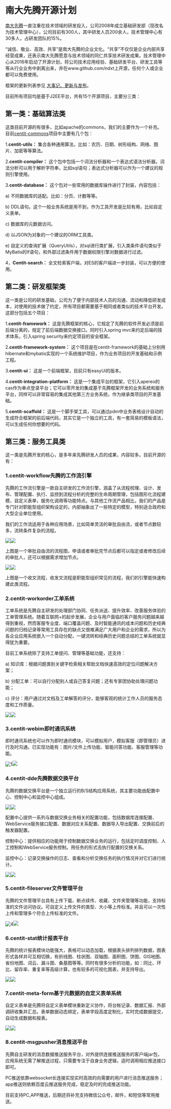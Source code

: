 # 南大先腾开源计划

  [南大先腾](http://www.centit.com/)一直注重在技术领域的研发投入，公司2008年成立基础研发部（现改名为技术管理中心），公司目前有300人，其中研发人员200余人，技术管理中心有30多人，占研发团队的15%。

  “诚信、敬业、高效、共享”是南大先腾的企业文化。“共享”不仅仅是企业内部共享经营成果，还表示南大先腾愿意与技术领域的同仁共享技术研发成果。技术管理中心从2016年启动了开源计划，将公司技术应用经验、基础研发平台、研发工具等等从行业业务中剥离出来，并在www.github.com/ndxt上开源，任何个人或企业都可以免费使用。

  框架的更新列表参见 [大事记、更新与发布](/UPDATE_LOG.md)。
    
  目前所有项目均是基于J2EE平台，共有15个开源项目，主要分三类：

## 第一类：基础算法类

  这类目前开源的有很多，比如apache的commons，我们的主要作为一个补充。目前[centit-commons](/centit-commons/README.md)项目中主要有几个包：

1.**centit-utils：** 集合各种通用算法，比如：农历、日期、树形结构、网络、图片、加密等等算法。 

2.**centit-compiler：** 这个包中包括一个词法分析器和一个表达式语法分析器。词法分析可以用于解析字符串，比如sql语句；表达式分析器可以作为一个建议的规则引擎使用。

3.**centit-database：** 这个包对一些常用的数据库操作进行了封装，内容包括：

   a\) 不同数据库的适配。比如：分页、计数等等。

   b\) DDL语句。这个一般业务系统是用不到，作为工具开发是比较有用，比如自定义表单。

   c\) 数据库的元数据访问。

   d\) 以JSON为对象的一个建议的ORM工具类。

   e\) 自定义的查询扩展（QueryUtils），对sql进行类扩展，引入类条件语句类似于MyBatis的If语句，和外部过滤条件用于数据权限引擎对数据进行过滤。

4，**Centit-search：** 全文检索客户端，对ES的客户端进一步封装，可以方便的使用。

## 第二类：研发框架类

  这一类是公司的研发基础，公司为了便于内部技术人员的沟通、流动和降低研发成本，对使用的技术做了约定，所有项目都需要基于相同或者类似的技术平台开发。这部分包括五个项目：

1.**centit-framework：** 这是先腾框架的核心，它规定了先腾的软件开发必须是前后端分离的，规定了前后端数据交换接口。同时引入spring mvc来约定后端的技术体系，引入spring security来约定项目的安全框架。

2.**centit-framework-system：** 这个项目是在centit-framework的基础上分别用hibernate和mybatis实现的一个系统维护项目，作为业务项目的开发基础和示例工程。

3.**centit-ui：** 这是一个前端框架，目前只有easyUi的版本。

4.**centit-integration-platform：** 这是一个集成平台的框架，它引入apereo的cas作为单点登录平台；它可以零开发的集成基于先腾框架开发的业务系统和服务平台，同样可以非常容易的集成其他第三方业务系统，作为继承类项目的开发基础。

5.**centit-scaffold：** 这是一个脚手架工具，可以通过pdm中业务表格设计自动的生成符合框架的前后端代码，其实它是一个独立的工具，有一套简易的模板语法，可以生成任何你想要的代码。

## 第三类：服务工具类

  这一类是先腾开发的核心，是多年来先腾研发人员的成果，内容较多。目前开源的有：

### 1.centit-workflow先腾的工作流引擎

  先腾的工作流引擎是一款自主研发的工作流引擎，涵盖了从流程梳理、设计、发布、管理配置、执行、监控到流程分析的完整的生命周期管理，包括图形化流程建模，自定义表单，服务化调用等功能特点。与其他工作流产品相比，我们的产品是专门针对职能型组织架构设定的，内部抽象出了一些特定的模型，特别适合政府和大型企业单位使用。

  我们的工作流适用于各种应用场景，比如简单灵活的审批自由流，或者节点数较多，流转条件复杂的流程。

![](file:///C:\Users\codefan\AppData\Roaming\Local\Temp\msohtmlclip1\01\clip_image002.jpg)![](/assets/image1.png)

上图是一个审批自由流的流程图，申请或者审批完节点后都可以指定或者修改后续的审批人，还可以根据需求增加节点。

![](file:///C:\Users\codefan\AppData\Roaming\Local\Temp\msohtmlclip1\01\clip_image004.jpg)![](/assets/image2.png)

上图是一个收文流程，收发文流程是职能型组织常见的流程，我们的引擎能快速构建此类流程。

### 2.centit-workorder工单系统

  工单系统是先腾自主研发的处理部门协同、任务派送、提升效率、改善服务体验的工单管理系统。随着互联网+的起步发展，企业与用户面临的客户服务问题越来越得到重视，然而客服专业度、端口覆盖问题、及时智能通讯的成本问题和历史经典问题的归档记录等常用工具存在的缺点又很难满足广大用户和企业的需求，所以为各企业应用系统嵌入一个自动分配，一键流转和经典历史问题总结的工单系统就显得犹为重要。

  目前工单系统除了支持工单提问、管理等基础功能，还支持：

   a\) 知识库：根据问题类别关键字检索相关帮助文档快速高效的定位问题解决方案；

   b\) 分配工单：可以自行分配别人或自己答复问题；还有专家团协助处理问题功能；

   c\) 评分：用户通过对文档及工单解答的评分，能够客观的统计工作人员的服务态度和工作质量。

![](file:///C:\Users\codefan\AppData\Roaming\Local\Temp\msohtmlclip1\01\clip_image006.jpg)![](/assets/image3.png)

### 3.centit-webim即时通讯系统

  即时通讯系统也可以作为即时通讯模块，可以模拟用户，模拟客服（即管理员）进行及时沟通。已实现功能有：图片/文件上传功能、智能问答功能、客服管理等功能。

![](file:///C:\Users\codefan\AppData\Roaming\Local\Temp\msohtmlclip1\01\clip_image008.jpg "1")![](/assets/image4.jpeg)

### 4.centit-dde先腾数据交换平台

  先腾的数据交换平台是一个独立运行的B/S结构应用系统，其主要功能由配置中心、控制中心和监控中心组成。

![](file:///C:\Users\codefan\AppData\Roaming\Local\Temp\msohtmlclip1\01\clip_image010.jpg)![](/assets/image5.png)

  配置中心提供一系列与数据交换业务相关的配置功能，包括数据库连接配置、WebService服务接口配置、数据对应关系配置、数据导入导出配置、交换前后的触发器配置。

  控制中心：提供相应的功能用于控制数据交换业务的运行，包括定时调度控制、人工控制和WebService服务控制。用任务的形式去执行配置的交换关系。

  监控中心：记录交换操作的日志、查看和分析交换任务的执行情况并对它们进行统计。

![](file:///C:\Users\codefan\AppData\Roaming\Local\Temp\msohtmlclip1\01\clip_image012.jpg)![](/assets/image6.png)

### 5.centit-fileserver文件管理平台

  先腾的文件管理平台具有上传下载、断点续传、收藏、文件夹管理等功能，支持标准的文件访问协议。可自定义上传文件的类型、大小等上传标准。并且可以一次性上传和管理多个符合上传标准的文件。

![](file:///C:\Users\codefan\AppData\Roaming\Local\Temp\msohtmlclip1\01\clip_image014.jpg "4")![](/assets/image7.jpeg)

### 6.centit-stat统计报表平台

  先腾的统计报表模块功能强大，表格可以动态加载，根据表头排列排列数据，图表形式各样并可互相切换，有折线图、柱状图、双轴图、面积图、饼图、GIS地图、省份地图、词云、漏斗图、桑基图等等。同时有很多分析的功能，如：同比、环比、留存率、重复率等高级计算，也有较多的可视化图表，并支持导出。

![](file:///C:\Users\codefan\AppData\Roaming\Local\Temp\msohtmlclip1\01\clip_image016.jpg)![](/assets/image8.png)

### 7.centit-meta-form基于元数据的自定义表单系统

  自定义表单是先腾将自定义表单模块重新定义协作，将台帐记录、数据汇报、外部调研收集并汇总。表单数据动态绑定，表单字段高度定制化，实时完成数据提交，自动生成数据和报表。

![](file:///C:\Users\codefan\AppData\Roaming\Local\Temp\msohtmlclip1\01\clip_image018.jpg)![](/assets/image9.png)

### 8.centit-msgpusher消息推送平台

  先腾自主研发的消息数据推送服务平台，对外提供连接推送服务的客户端jar包，应用系统无需了解推送过程，只需要专注于自身业务逻辑，适时调用相应推送接口即可。

PC推送依靠websocket长连接实现实时高效的向需要的用户进行消息推送服务；app推送则依赖百度云推送服务完成，稳定及时的完成推送功能。

目前支持PC,APP推送，后期还将补充支持微信公众号，邮件，和短信等常用推送。





